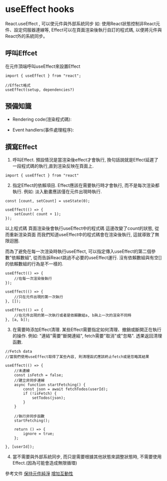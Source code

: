 # useEffect hooks

React.useEffect , 可以使元件與外部系統同步
如: 使用React狀態控制非React元件、設定伺服器連線等, Effect可以在頁面渲染後執行自訂的程式碼, 以便將元件與React外的系統同步。

## 呼叫Effcet
在元件頂端呼叫useEffect來設置Effect
```
import { useEffect } from "react";

//Effect格式
useEffect(setup, dependencies?)
```

## 預備知識

- Rendering code(渲染程式碼): 

- Event handlers(事件處理程序):

## 撰寫Effect

1. 呼叫Effect. 預設情況是當渲染後effect才會執行, 換句話說就是Effect延遲了一段程式碼的執行,直到渲染反映在頁面上.
```
import { useEffect } from "react"
```
2. 指定Effect的依賴項目. Effect應該在需要執行時才會執行, 而不是每次渲染都執行. 例如: 淡入動畫應該僅在元件出現時執行. 
```
const [count, setCount] = useState(0);

useEffect(() => {
    setCount( count + 1);
});
```
以上程式碼
頁面渲染後會執行useEffect中的程式碼
這邊改變了count的狀態, 從而重新渲染頁面
而我們知道useEffect中的程式碼會在渲染後執行, 這就導致了無限迴圈.

而為了避免在每一次渲染時執行useEffect, 可以指定傳入useEffect的第二個參數"依賴數組", 從而告訴React跳過不必要的useEffect運行. 沒有依賴數組與有空[]的依賴數組的行為是不一樣的.
```
useEffect(() => {
    //在每一次渲染後執行
});

useEffect(() => {
    //只在元件出現的第一次執行
}, []);

useEffect(() => {
    //在元件出現的第一次執行或者是依賴數組a, b與上一次的渲染不同時
}, [a, b]);

```

3. 在需要時添加Effect清理. 某些Effect需要指定如何清理、撤銷或斷開正在執行的操作. 例如: "連結"需要"斷開連結", fetch需要"取消"或"忽略". 透果返回清理函數.
```
//Fetch data 
//當我們使用useEffect取得了某些內容, 則清理函式應該終止fetch或是忽略其結果

useEffect(() => {
    //未連線
    const isFetch = false;
    //建立非同步連線
    async function startFetching() {
        const json = await fetchTodos(userId);
        if (!isFetch) {
            setTodos(json);
        }
    }
    
    //執行非同步函數
    startFetching();

    return () => {
        ignore = true;
    };
    
}, [userId]);

```
4. 當不需要與外部系統同步, 而只是需要根據其他狀態來調整狀態時, 不需要使用Effect.(因為可能會造成無限循環)


參考文件
[保持元件純淨](https://react.dev/learn/keeping-components-pure)
[增加互動性](https://react.dev/learn/adding-interactivity)